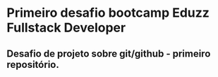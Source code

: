 # Primeiro desafio bootcamp Eduzz Fullstack Developer
## Desafio de projeto sobre git/github - primeiro repositório.
